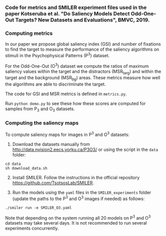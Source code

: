 ### Code for metrics and SMILER experiment files used in the paper Kotseruba et al. "Do Saliency Models Detect Odd-One-Out Targets? New Datasets and Evaluations", BMVC, 2019.

### Computing metrics

In our paper we propose global saliency index (GSI) and number of fixations to find the target to measure the performance of the saliency algorithms on stimuli in the Psychophysical Patterns (P<sup>3</sup>) dataset.

For the Odd-One-Out (O<sup>3</sup>) dataset we compute the ratios of maximum saliency values within the target and the distractors (MSR<sub>targ</sub>) and within the target and the background (MSR<sub>bg</sub>) areas. These metrics measure how well the algorithms are able to discriminate the target.

The code for GSI and MSR metrics is defined in `metrics.py`. 

Run `python demo.py` to see these how these scores are computed for samples from P<sub>3</sub> and O<sub>3</sub> datasets.


### Computing the saliency maps

To compute saliency maps for images in P<sup>3</sup> and O<sup>3</sup> datasets:

1. Download the datasets manually from <http://data.nvision2.eecs.yorku.ca/P3O3/> or using the script in the `data` folder:

```
cd data
sh download_data.sh
```

2. Install SMILER. Follow the instructions in the official repository <https://github.com/TsotsosLab/SMILER>.

3. Run the models using the `yaml` files in the `SMILER_experiments` folder (update the paths to the P<sup>3</sup> and O<sup>3</sup> images if needed) as follows:

```
./smiler run -e SMILER_O3.yaml
```

Note that depending on the system running all 20 models on P<sup>3</sup> and O<sup>3</sup> datasets may take several days. It is not recommended to run several experiments concurrently.
